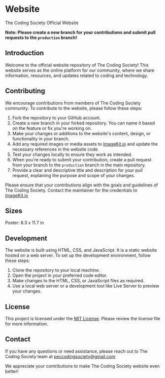 # Website

The Coding Society Official Website

**Note: Please create a new branch for your contributions and submit pull requests to the `production` branch!**

## Introduction

Welcome to the official website repository of The Coding Society! This website serves as the online platform for our community, where we share information, resources, and updates related to coding and technology.

## Contributing

We encourage contributions from members of The Coding Society community. To contribute to the website, please follow these steps:

1. Fork the repository to your GitHub account.
2. Create a new branch in your forked repository. You can name it based on the feature or fix you're working on.
3. Make your changes or additions to the website's content, design, or functionality in your branch.
4. Add any required images or media assets to [ImageKit.io](https://imagekit.io) and update the necessary references in the website code.
5. Test your changes locally to ensure they work as intended.
6. When you're ready to submit your contribution, create a pull request from your branch to the `production` branch in the main repository.
7. Provide a clear and descriptive title and description for your pull request, explaining the purpose and scope of your changes.

Please ensure that your contributions align with the goals and guidelines of The Coding Society. Contact the maintainer for the credentials to [ImageKit.io](https://imagekit.io)

## Sizes

Poster: 8.3 x 11.7 in


## Development

The website is built using HTML, CSS, and JavaScript. It is a static website hosted on a web server. To set up the development environment, follow these steps:

1. Clone the repository to your local machine.
2. Open the project in your preferred code editor.
3. Make changes to the HTML, CSS, or JavaScript files as required.
4. Use a local web server or a development tool like Live Server to preview your changes.

## License

This project is licensed under the [MIT License](LICENSE). Please review the license file for more information.

## Contact

If you have any questions or need assistance, please reach out to The Coding Society team at [peccodingsociety@gmail.com](mailto:peccodingsociety@gmail.com)

We appreciate your contributions to make The Coding Society website even better!

